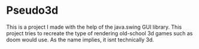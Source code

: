 # Pseudo3d
This is a project I made with the help of the java.swing GUI library. This project tries to recreate the type of rendering old-school 3d games such as doom would use. As the name implies, it isnt technically 3d.
